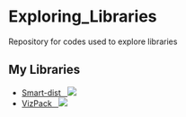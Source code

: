 # Exploring_Libraries
Repository for codes used to explore libraries

## **My Libraries**
- [Smart-dist ](https://pypi.org/project/smart-dist/)<a href="https://pepy.tech/project/smart-dist">&nbsp;&nbsp;<img src="https://static.pepy.tech/personalized-badge/smart-dist?period=total&units=none&left_color=grey&right_color=blue&left_text=Downloads"/></a>
- [VizPack ](https://pypi.org/project/vizpack/)<a href="https://pepy.tech/project/vizpack">&nbsp;&nbsp;<img src="https://static.pepy.tech/personalized-badge/vizpack?period=total&units=none&left_color=grey&right_color=blue&left_text=Downloads"/></a>
